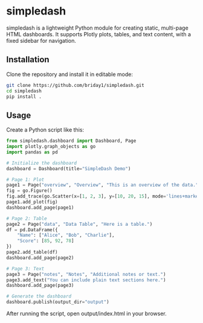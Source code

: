 # simpledash

simpledash is a lightweight Python module for creating static, multi-page HTML dashboards. It supports Plotly plots, tables, and text content, with a fixed sidebar for navigation.

## Installation

Clone the repository and install it in editable mode:

```bash
git clone https://github.com/briday1/simpledash.git 
cd simpledash
pip install .
```

## Usage

Create a Python script like this:

```python
from simpledash.dashboard import Dashboard, Page
import plotly.graph_objects as go
import pandas as pd

# Initialize the dashboard
dashboard = Dashboard(title="SimpleDash Demo")

# Page 1: Plot
page1 = Page("overview", "Overview", "This is an overview of the data.")
fig = go.Figure()
fig.add_trace(go.Scatter(x=[1, 2, 3], y=[10, 20, 15], mode='lines+markers'))
page1.add_plot(fig)
dashboard.add_page(page1)

# Page 2: Table
page2 = Page("data", "Data Table", "Here is a table.")
df = pd.DataFrame({
    "Name": ["Alice", "Bob", "Charlie"],
    "Score": [85, 92, 78]
})
page2.add_table(df)
dashboard.add_page(page2)

# Page 3: Text
page3 = Page("notes", "Notes", "Additional notes or text.")
page3.add_text("You can include plain text sections here.")
dashboard.add_page(page3)

# Generate the dashboard
dashboard.publish(output_dir="output")
```

After running the script, open output/index.html in your browser.
